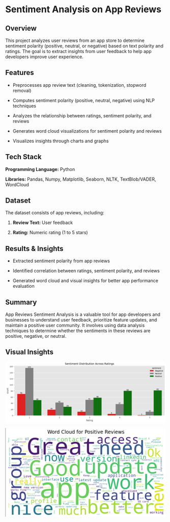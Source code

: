 # Sentiment Analysis on App Reviews

## Overview

This project analyzes user reviews from an app store to determine sentiment polarity (positive, neutral, or negative) based on text polarity and ratings. 
The goal is to extract insights from user feedback to help app developers improve user experience.

## Features

- Preprocesses app review text (cleaning, tokenization, stopword removal)

- Computes sentiment polarity (positive, neutral, negative) using NLP techniques

- Analyzes the relationship between ratings, sentiment polarity, and reviews

- Generates word cloud visualizations for sentiment polarity and reviews

- Visualizes insights through charts and graphs

## Tech Stack

**Programming Language:** Python

**Libraries:** Pandas, Numpy, Matplotlib, Seaborn, NLTK, TextBlob/VADER, WordCloud

## Dataset

The dataset consists of app reviews, including:

1) **Review Text:** User feedback

2) **Rating:** Numeric rating (1 to 5 stars)

## Results & Insights

- Extracted sentiment polarity from app reviews

- Identified correlation between ratings, sentiment polarity, and reviews

- Generated word cloud and visual insights for better app performance evaluation

## Summary

App Reviews Sentiment Analysis is a valuable tool for app developers and businesses to understand user feedback, prioritize feature updates, and maintain a positive user community. 
It involves using data analysis techniques to determine whether the sentiments in these reviews are positive, negative, or neutral.

## Visual Insights 

![](https://github.com/Shaikh-areeb/Sentiment-Analysis-on-App-Review/blob/main/Insights%20Images/Screenshot%202025-02-06%20180036.png)

![](https://github.com/Shaikh-areeb/Sentiment-Analysis-on-App-Review/blob/main/Insights%20Images/Screenshot%202025-02-06%20180050.png)

![]()

![]()
